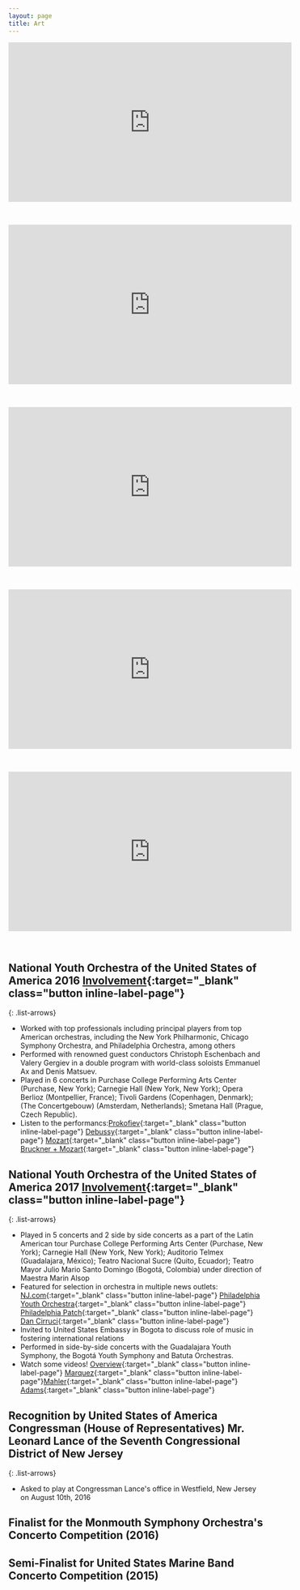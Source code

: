 ```yaml
---
layout: page
title: Art
---
```


<div class="wide" markdown="1">

<p align="center">
<iframe width="560" height="315" src="https://www.youtube.com/embed/cm8aBHmwRfY" frameborder="0" allow="accelerometer; autoplay; encrypted-media; gyroscope; picture-in-picture" allowfullscreen></iframe>
</p>

<br>

<p align="center">
<iframe width="560" height="315" src="https://www.youtube.com/embed/oHMoe-z9-xA" frameborder="0" allow="accelerometer; autoplay; encrypted-media; gyroscope; picture-in-picture" allowfullscreen></iframe>
</p>

<br>

<p align="center">
<iframe width="560" height="315" src="https://www.youtube.com/embed/UhPEG2x29jg" frameborder="0" allow="accelerometer; autoplay; encrypted-media; gyroscope; picture-in-picture" allowfullscreen></iframe>
</p>

<br>

<p align="center">
<iframe width="560" height="315" src="https://www.youtube.com/embed/IdwLOzwMUMk" frameborder="0" allow="accelerometer; autoplay; encrypted-media; gyroscope; picture-in-picture" allowfullscreen></iframe>
</p>

<br>

<p align="center">
<iframe width="560" height="315" src="https://www.youtube.com/embed/3Sg3-klAeV0" frameborder="0" allow="accelerometer; autoplay; encrypted-media; gyroscope; picture-in-picture" allowfullscreen></iframe>
</p>

<br>



## National Youth Orchestra of the United States of America 2016 [Involvement](https://www.carnegiehall.org/Education/Young-Musicians/National-Youth-Ensembles/NYO-USA/NYO-USA-2016){:target="_blank" class="button inline-label-page"}

{: .list-arrows}

- Worked with top professionals including principal players from top American orchestras, including the New York    Philharmonic, Chicago Symphony Orchestra, and Philadelphia Orchestra, among others
- Performed with renowned guest conductors Christoph Eschenbach and Valery Gergiev in a double program with world-class soloists Emmanuel Ax and Denis Matsuev.
- Played in 6 concerts in Purchase College Performing Arts Center (Purchase, New York); Carnegie Hall (New York, New York); Opera Berlioz (Montpellier, France); Tivoli Gardens (Copenhagen, Denmark); (The Concertgebouw) (Amsterdam, Netherlands); Smetana Hall (Prague, Czech Republic).
- Listen to the performancs:[Prokofiev](https://www.youtube.com/watch?v=JjgcKUtYdts){:target="_blank" class="button inline-label-page"} [Debussy](https://www.youtube.com/watch?v=ez5x7FcE-E8){:target="_blank" class="button inline-label-page"} [Mozart](https://www.youtube.com/watch?v=kWnpm6OnB3k){:target="_blank" class="button inline-label-page"} [Bruckner + Mozart](https://www.wqxr.org/story/national-youth-orchestra-united-states-america-plays-mozart-and-bruckner/){:target="_blank" class="button inline-label-page"}

    


## National Youth Orchestra of the United States of America 2017 [Involvement](https://www.carnegiehall.org/Education/Young-Musicians/National-Youth-Ensembles/NYO-USA/NYO-USA-2017){:target="_blank" class="button inline-label-page"}

{: .list-arrows}

- Played in 5 concerts and 2 side by side concerts as a part of the Latin American tour Purchase College Performing Arts Center (Purchase, New York); Carnegie Hall (New York, New York); Auditorio Telmex (Guadalajara, México); Teatro Nacional Sucre (Quito, Ecuador); Teatro Mayor Julio Mario Santo Domingo (Bogotá, Colombia) under direction of Maestra Marin Alsop
- Featured for selection in orchestra in multiple news outlets: [NJ.com](https://www.nj.com/middlesex/2017/03/students_named_to_national_orchestra.html){:target="_blank" class="button inline-label-page"}  [Philadelphia Youth Orchestra]( https://pyos.org/newsevent/pyo-recognizes-seven-students-who-participated-in-nyo-usa-2017/){:target="_blank" class="button inline-label-page"} [Philadelphia Patch]( https://patch.com/pennsylvania/balacynwyd/philadelphia-youth-orchestra-recognizes-seven-students-who-participated-2017){:target="_blank" class="button inline-label-page"} [Dan Cirruci]( http://dancirucci.blogspot.com/2017/03/how-do-you-get-to-carnegie-hall-well.html){:target="_blank" class="button inline-label-page"} 
- Invited to United States Embassy in Bogota to discuss role of music in fostering international relations
- Performed in side-by-side concerts with the Guadalajara Youth Symphony, the Bogotá Youth Symphony and Batuta Orchestras.
- Watch some videos! [Overview](https://www.youtube.com/watch?v=3mJ7ziAUcLI){:target="_blank" class="button inline-label-page"} [Marquez](https://youtu.be/HT0QeD_mP1w){:target="_blank" class="button inline-label-page"}[Mahler](https://youtu.be/XySNZa2ciBI){:target="_blank" class="button inline-label-page"} [Adams](https://youtu.be/OyRkey46sXE){:target="_blank" class="button inline-label-page"}





## Recognition by United States of America Congressman (House of Representatives) Mr. Leonard Lance of the Seventh Congressional District of New Jersey

{: .list-arrows}

- Asked to play at Congressman Lance's office in Westfield, New Jersey on August 10th, 2016

## Finalist for the Monmouth Symphony Orchestra's Concerto Competition (2016)
## Semi-Finalist for United States Marine Band Concerto Competition (2015)

</div>
